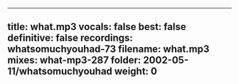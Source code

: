 
---
title: what.mp3
vocals: false
best: false
definitive: false
recordings: whatsomuchyouhad-73
filename: what.mp3
mixes: what-mp3-287
folder: 2002-05-11/whatsomuchyouhad
weight: 0
---
